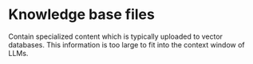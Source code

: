 # Knowledge base files

Contain specialized content which is typically uploaded to vector databases. This information is too large to fit into the context window of LLMs.